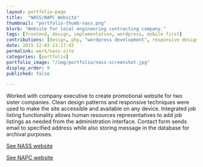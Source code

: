 ```yaml
---
layout: portfolio-page
title:  "NASS/NAPC Website"
thumbnail: "portfolio-thumb-nass.png"
blurb: "Website for local engineering contracting company."
tags: [frontend, design, implementation, wordpress, mobile first]
contributions: [design, php, "wordpress development", responsive design, bourbon.io]
date: 2015-12-03 23:17:42
permalink: work/nass-site
categories: [portfolio]
portfolio_image: "/img/portfolio/nass-screenshot.jpg"
display_order: 9
published: false

---
```


Worked with company executive to create promotional website for two sister companies. Clean design patterns and responsive techniques were used to make the site accessible and available on any device. Integrated job listing functionality allows human resources representatives to add job listings as needed from the administration interface. Contact form sends email to specified address while also storing message in the database for archival purposes.

<p class="links">
  <span class="fa fa-link"></span> <a href="http://nassusa.com">See NASS website</a>
</p>
<p>
  <span class="fa fa-link"></span> <a href="http://napcusa.com">See NAPC website</a>
</p>
